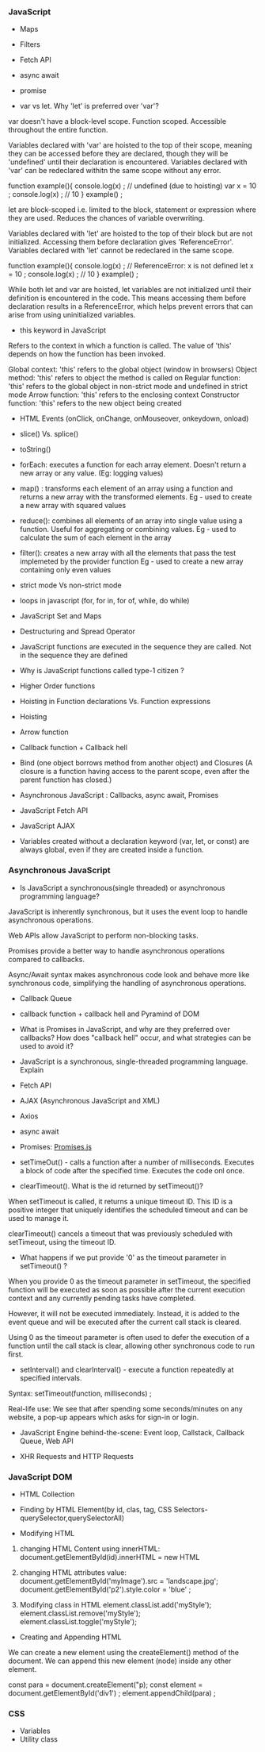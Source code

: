 
### JavaScript

- Maps
- Filters
- Fetch API
- async await 
- promise

- var vs let. Why 'let' is preferred over 'var'?

var doesn't have a block-level scope. Function scoped. Accessible throughout the entire function. 

Variables declared with 'var' are hoisted to the top of their scope, meaning they can be accessed before they are declared, though they will be 'undefined' until their declaration is encountered. Variables declared with 'var' can be redeclared withitn the same scope without any error. 

function example(){
    console.log(x) ; // undefined (due to hoisting)
    var x = 10 ; 
    console.log(x) ; // 10 
}
example() ; 

let are block-scoped i.e. limited to the block, statement or expression where they are used. Reduces the chances of variable overwriting. 

Variables declared with 'let' are hoisted to the top of their block but are not initialized. Accessing them before declaration gives 'ReferenceError'. Variables declared with 'let' cannot be redeclared in the same scope. 

function example(){
    console.log(x) ; // ReferenceError: x is not defined
    let x = 10 ; 
    console.log(x) ; // 10 
}
example() ; 

While both let and var are hoisted, let variables are not initialized until their definition is encountered in the code. This means accessing them before declaration results in a ReferenceError, which helps prevent errors that can arise from using uninitialized variables.


- this keyword in JavaScript 

Refers to the context in which a function is called. The value of 'this' depends on how the function has been invoked. 

Global context: 'this' refers to the global object (window in browsers)
Object method: 'this' refers to object the method is called on
Regular function: 'this' refers to the global object in non-strict mode and undefined in strict mode
Arrow function: 'this' refers to the enclosing context 
Constructor function: 'this' refers to the new object being created


- HTML Events (onClick, onChange, onMouseover, onkeydown, onload)

- slice() Vs. splice()

- toString()

- forEach: executes a function for each array element. Doesn't return a new array or any value. (Eg: logging values)

- map() : transforms each element of an array using a function and returns a new array with the transformed elements. 
        Eg - used to create a new array with squared values 

- reduce(): combines all elements of an array into single value using a function. Useful for aggregating or combining values. 
    Eg - used to calculate the sum of each element in the array 

- filter(): creates a new array with all the elements that pass the test implemeted by the provider function
    Eg - used to create a new array containing only even values 

- strict mode Vs non-strict mode 

- loops in javascript (for, for in, for of, while, do while)

- JavaScript Set and Maps

- Destructuring and Spread Operator

- JavaScript functions are executed in the sequence they are called. Not in the sequence they are defined

- Why is JavaScript functions called type-1 citizen ? 

- Higher Order functions

- Hoisting in Function declarations Vs. Function expressions 

- Hoisting

- Arrow function 

- Callback function + Callback hell

- Bind (one object borrows method from another object) and Closures (A closure is a function having access to the parent scope, even after the parent function has closed.)

- Asynchronous JavaScript : Callbacks, async await, Promises 

- JavaScript Fetch API 

- JavaScript AJAX 

- Variables created without a declaration keyword (var, let, or const) are always global,
even if they are created inside a function.


### Asynchronous JavaScript 


- Is JavaScript a synchronous(single threaded) or asynchronous programming language? 

JavaScript is inherently synchronous, but it uses the event loop to handle asynchronous operations.

Web APIs allow JavaScript to perform non-blocking tasks.

Promises provide a better way to handle asynchronous operations compared to callbacks.

Async/Await syntax makes asynchronous code look and behave more like synchronous code, simplifying the handling of asynchronous operations.

- Callback Queue

- callback function + callback hell and Pyramind of DOM

- What is Promises in JavaScript, and why are they preferred over callbacks? How does "callback hell" occur, and what strategies can be used to avoid it? 

- JavaScript is a synchronous, single-threaded programming language. Explain 

- Fetch API 

- AJAX (Asynchronous JavaScript and XML)

- Axios 

- async await 

- Promises: [Promises.js](https://github.com/SonuNM1/HTML-CSS-JavaScript-Projects/blob/main/Asynchronous%20JavaScript/Promises.js)


- setTimeOut() - calls a function after a number of milliseconds. Executes a block of code after the specified time. Executes the code onl once. 

- clearTimeout(). What is the id returned by setTimeout()?

When setTimeout is called, it returns a unique timeout ID. This ID is a positive integer that uniquely identifies the scheduled timeout and can be used to manage it.

clearTimeout() cancels a timeout that was previously scheduled with setTimeout, using the timeout ID.

- What happens if we put provide '0' as the timeout parameter in setTimeout() ? 

When you provide 0 as the timeout parameter in setTimeout, the specified function will be executed as soon as possible after the current execution context and any currently pending tasks have completed. 

However, it will not be executed immediately. Instead, it is added to the event queue and will be executed after the current call stack is cleared.

Using 0 as the timeout parameter is often used to defer the execution of a function until the call stack is clear, allowing other synchronous code to run first.

- setInterval() and clearInterval() - execute a function repeatedly at specified intervals. 

Syntax: setTimeout(function, milliseconds) ;

Real-life use: We see that after spending some seconds/minutes on any website, a pop-up appears which asks for sign-in or login. 

- JavaScript Engine behind-the-scene: Event loop, Callstack, Callback Queue, Web API

- XHR Requests and HTTP Requests


### JavaScript DOM 


- HTML Collection

- Finding by HTML Element(by id, clas, tag, CSS Selectors-querySelector,querySelectorAll)

- Modifying HTML 

1. changing HTML Content using innerHTML:
    document.getElementById(id).innerHTML = new HTML

2. changing HTML attributes value:
    document.getElementById('myImage').src = 'landscape.jpg';
    document.getElementById('p2').style.color = 'blue' ; 

3. Modifying class in HTML
    element.classList.add('myStyle'); 
    element.classList.remove('myStyle'); 
    element.classList.toggle('myStyle'); 

- Creating and Appending HTML 

We can create a new element using the createElement() method of the document. We can append this new element (node) inside any other element. 

const para = document.createElement("p);
const element = document.getElementById('div1') ; 
element.appendChild(para) ; 


### CSS 

- Variables
- Utility class 
